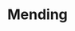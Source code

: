 ---
title: "Mending"
index: "mending"
permalink: /spells/mending/
tags:
  - Spell
  - Cantrip
  - Transmutation
available_for:
  - Cleric
  - Bard
  - Druid
  - Sorcerer
  - Wizard
level: "Cantrip"
school: "Transmutation"
range: "Touch"
comp:
  - V
  - S
  - M
material: "two lodestones."
cast_time: "1 Minute"
description: |
  This spell repairs a single break or tear in an object you touch, such as a broken key, a torn cloak, or a leaking wineskin. As long as the break or tear is no longer than 1 foot in any dimension, you mend it, leaving no trace of the former damage.

  This spell can physically repair a magic item or construct, but the spell can't restore magic to such an object.
excerpt: "This spell repairs a single break or tear in an object you touch, such as a broken key, a torn cloak, or a leaking wineskin."
source: "Basic Rules"
---